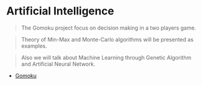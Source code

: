 # Artificial Intelligence

> The Gomoku project focus on decision making in a two players game.

> Theory of Min-Max and Monte-Carlo algorithms will be presented as examples.

> Also we will talk about Machine Learning through Genetic Algorithm and Artificial Neural Network.

* [Gomoku](./Gomoku/)
